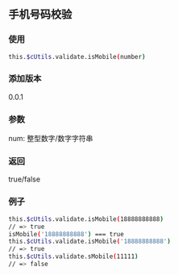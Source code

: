 ## 手机号码校验

### 使用
```bash
this.$cUtils.validate.isMobile(number)
```

### 添加版本
0.0.1

### 参数
num: 整型数字/数字字符串

### 返回
true/false

### 例子
```bash
this.$cUtils.validate.isMobile(18888888888)
// => true
isMobile('18888888888') === true
this.$cUtils.validate.isMobile('18888888888')
// => true
this.$cUtils.validate.sMobile(11111)
// => false
```
